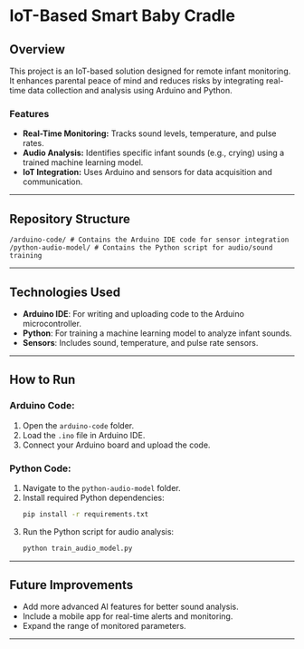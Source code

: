 # IoT-Based Smart Baby Cradle

## Overview
This project is an IoT-based solution designed for remote infant monitoring. It enhances parental peace of mind and reduces risks by integrating real-time data collection and analysis using Arduino and Python.

### Features
- **Real-Time Monitoring:** Tracks sound levels, temperature, and pulse rates.
- **Audio Analysis:** Identifies specific infant sounds (e.g., crying) using a trained machine learning model.
- **IoT Integration:** Uses Arduino and sensors for data acquisition and communication.

---

## Repository Structure
```
/arduino-code/ # Contains the Arduino IDE code for sensor integration
/python-audio-model/ # Contains the Python script for audio/sound training
```

---

## Technologies Used
- **Arduino IDE**: For writing and uploading code to the Arduino microcontroller.
- **Python**: For training a machine learning model to analyze infant sounds.
- **Sensors**: Includes sound, temperature, and pulse rate sensors.

---

## How to Run
### Arduino Code:
1. Open the `arduino-code` folder.
2. Load the `.ino` file in Arduino IDE.
3. Connect your Arduino board and upload the code.

### Python Code:
1. Navigate to the `python-audio-model` folder.
2. Install required Python dependencies:
   ```bash
   pip install -r requirements.txt
   ```
3. Run the Python script for audio analysis:
   ```bash
   python train_audio_model.py
   ```

---

## Future Improvements
- Add more advanced AI features for better sound analysis.
- Include a mobile app for real-time alerts and monitoring.
- Expand the range of monitored parameters.

---




